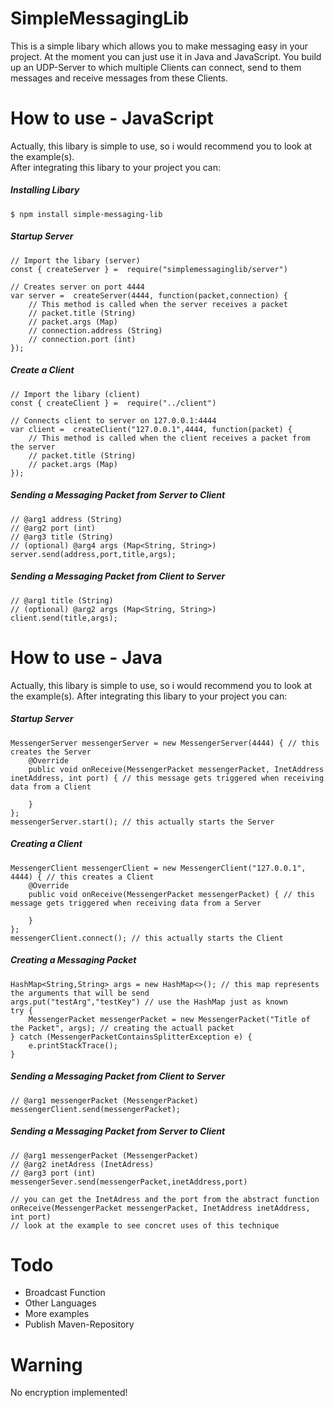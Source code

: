 
# SimpleMessagingLib
This is a simple libary which allows you to make messaging easy in your project. At the moment you can just use it in Java and JavaScript. You build up an UDP-Server to which multiple Clients can connect, send to them messages and receive messages from these Clients.

# How to use - JavaScript
Actually, this libary is simple to use, so i would recommend you to look at the example(s).  
After integrating this libary to your project you can:
##### Installing Libary
####
```
$ npm install simple-messaging-lib
```
##### Startup Server
####
```
// Import the libary (server)
const { createServer } =  require("simplemessaginglib/server")

// Creates server on port 4444
var server =  createServer(4444, function(packet,connection) {
	// This method is called when the server receives a packet
	// packet.title (String) 
	// packet.args (Map)
	// connection.address (String)
	// connection.port (int)	
});
```
##### Create a Client
####
```
// Import the libary (client)
const { createClient } =  require("../client")

// Connects client to server on 127.0.0.1:4444
var client =  createClient("127.0.0.1",4444, function(packet) {
	// This method is called when the client receives a packet from the server
	// packet.title (String) 
	// packet.args (Map)
});
```
##### Sending a Messaging Packet from Server to Client
####
```
// @arg1 address (String)
// @arg2 port (int)
// @arg3 title (String)
// (optional) @arg4 args (Map<String, String>)
server.send(address,port,title,args);
```
##### Sending a Messaging Packet from Client to Server
####
```
// @arg1 title (String)
// (optional) @arg2 args (Map<String, String>)
client.send(title,args);
```

# How to use - Java
Actually, this libary is simple to use, so i would recommend you to look at the example(s).
After integrating this libary to your project you can: 
##### Startup Server
####
```
MessengerServer messengerServer = new MessengerServer(4444) { // this creates the Server
    @Override
    public void onReceive(MessengerPacket messengerPacket, InetAddress inetAddress, int port) { // this message gets triggered when receiving data from a Client
        
    }
};
messengerServer.start(); // this actually starts the Server
```
##### Creating a Client
####
```
MessengerClient messengerClient = new MessengerClient("127.0.0.1", 4444) { // this creates a Client
    @Override
    public void onReceive(MessengerPacket messengerPacket) { // this message gets triggered when receiving data from a Server

    }
};
messengerClient.connect(); // this actually starts the Client
```
##### Creating a Messaging Packet
####
```
HashMap<String,String> args = new HashMap<>(); // this map represents the arguments that will be send
args.put("testArg","testKey") // use the HashMap just as known
try {
    MessengerPacket messengerPacket = new MessengerPacket("Title of the Packet", args); // creating the actuall packet
} catch (MessengerPacketContainsSplitterException e) {
    e.printStackTrace();
}
```
##### Sending a Messaging Packet from Client to Server
####
```
// @arg1 messengerPacket (MessengerPacket)
messengerClient.send(messengerPacket);
```
##### Sending a Messaging Packet from Server to Client
####
```
// @arg1 messengerPacket (MessengerPacket)
// @arg2 inetAdress (InetAdress)
// @arg3 port (int)
messengerSever.send(messengerPacket,inetAddress,port)

// you can get the InetAdress and the port from the abstract function
onReceive(MessengerPacket messengerPacket, InetAddress inetAddress, int port)
// look at the example to see concret uses of this technique
```

# Todo
- Broadcast Function
- Other Languages 
- More examples
- Publish Maven-Repository

# Warning
No encryption implemented!

